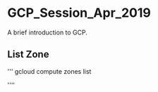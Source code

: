 # GCP_Session_Apr_2019
A brief introduction to GCP.

## List Zone

''' 
gcloud compute zones list

'''' 

